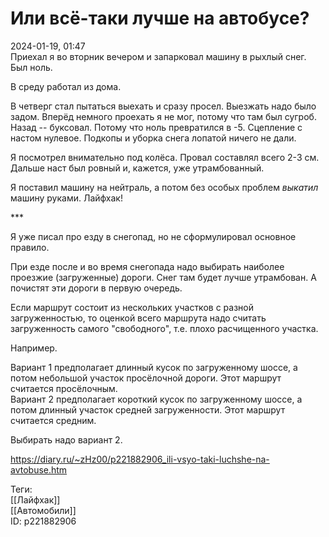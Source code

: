 Или всё-таки лучше на автобусе?
================================

   
 2024-01-19, 01:47   
  Приехал я во вторник вечером и запарковал машину в рыхлый снег. Был ноль.   
   
 В среду работал из дома.   
   
 В четверг стал пытаться выехать и сразу просел. Выезжать надо было задом. Вперёд немного проехать я не мог, потому что там был сугроб. Назад -- буксовал. Потому что ноль превратился в -5. Сцепление с настом нулевое. Подкопы и уборка снега лопатой ничего не дали.   
   
 Я посмотрел внимательно под колёса. Провал составлял всего 2-3 см. Дальше наст был ровный и, кажется, уже утрамбованный.   
   
 Я поставил машину на нейтраль, а потом без особых проблем  *выкатил*  машину руками. Лайфхак!   
   
 \*\*\*   
   
 Я уже писал про езду в снегопад, но не сформулировал основное правило.   
   
 При езде после и во время снегопада надо выбирать наиболее проезжие (загруженные) дороги. Снег там будет лучше утрамбован. А почистят эти дороги в первую очередь.   
   
 Если маршрут состоит из нескольких участков с разной загруженностью, то оценкой всего маршрута надо считать загруженность самого "свободного", т.е. плохо расчищенного участка.   
   
 Например.   
   
 Вариант 1 предполагает длинный кусок по загруженному шоссе, а потом небольшой участок просёлочной дороги. Этот маршрут считается просёлочным.   
 Вариант 2 предполагает короткий кусок по загруженному шоссе, а потом длинный участок средней загруженности. Этот маршрут считается средним.   
   
 Выбирать надо вариант 2.   
    
 <https://diary.ru/~zHz00/p221882906_ili-vsyo-taki-luchshe-na-avtobuse.htm>   
   
 Теги:   
 [[Лайфхак]]   
 [[Автомобили]]   
 ID: p221882906